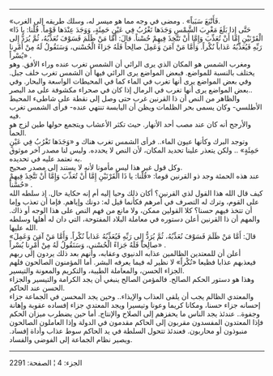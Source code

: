 ------------------------------------------------------------------------

«فَأَتْبَعَ سَبَباً» . ومضى في وجه مما هو ميسر له، وسلك طريقه إلى الغرب.  
«حَتَّى إِذا بَلَغَ مَغْرِبَ الشَّمْسِ وَجَدَها تَغْرُبُ فِي عَيْنٍ حَمِئَةٍ، وَوَجَدَ عِنْدَها قَوْماً. قُلْنا:
يا ذَا الْقَرْنَيْنِ إِمَّا أَنْ تُعَذِّبَ وَإِمَّا أَنْ تَتَّخِذَ فِيهِمْ حُسْناً. قالَ: أَمَّا مَنْ ظَلَمَ فَسَوْفَ
نُعَذِّبُهُ، ثُمَّ يُرَدُّ إِلى رَبِّهِ فَيُعَذِّبُهُ عَذاباً نُكْراً. وَأَمَّا مَنْ آمَنَ وَعَمِلَ صالِحاً فَلَهُ جَزاءً
الْحُسْنى، وَسَنَقُولُ لَهُ مِنْ أَمْرِنا يُسْراً» .  
ومغرب الشمس هو المكان الذي يرى الرائي أن الشمس تغرب عنده وراء الأفق. وهو
يختلف بالنسبة للمواضع. فبعض المواضع يرى الرائي فيها أن الشمس تغرب خلف
جبل. وفي بعض المواضع يرى أنها تغرب في الماء كما في المحيطات الواسعة
والبحار. وفي بعض المواضع يرى أنها تغرب في الرمال إذا كان في صحراء مكشوفة
على مد البصر..  
والظاهر من النص أن ذا القرنين غرب حتى وصل إلى نقطة على شاطىء المحيط
الأطلسي- وكان يسمى بحر الظلمات ويظن أن اليابسة تنتهي عنده- فرأى الشمس
تغرب فيه.  
والأرجح أنه كان عند مصب أحد الأنهار. حيث تكثر الأعشاب ويتجمع حولها طين
لزج هو الحمأ.  
وتوجد البرك وكأنها عيون الماء.. فرأى الشمس تغرب هناك و «وَجَدَها تَغْرُبُ فِي
عَيْنٍ حَمِئَةٍ» .. ولكن يتعذر علينا تحديد المكان، لأن النص لا يحدده. وليس لنا
مصدر آخر موثوق به نعتمد عليه في تحديده.  
وكل قول غير هذا ليس مأمونا لأنه لا يستند إلى مصدر صحيح.  
عند هذه الحمئة وجد ذو القرنين قوما: «قُلْنا: يا ذَا الْقَرْنَيْنِ إِمَّا أَنْ تُعَذِّبَ
وَإِمَّا أَنْ تَتَّخِذَ فِيهِمْ حُسْناً» .  
كيف قال الله هذا القول لذي القرنين؟ أكان ذلك وحيا إليه أم إنه حكاية حال.
إذ سلطه الله على القوم، وترك له التصرف في أمرهم فكأنما قيل له: دونك
وإياهم. فإما أن تعذب وإما أن تتخذ فيهم حسنا؟ كلا القولين ممكن، ولا مانع
من فهم النص على هذا الوجه أو ذاك. والمهم أن ذا القرنين أعلن دستوره في
معاملة البلاد المفتوحة، التي دان له أهلها وسلطه الله عليها.  
«قالَ: أَمَّا مَنْ ظَلَمَ فَسَوْفَ نُعَذِّبُهُ، ثُمَّ يُرَدُّ إِلى رَبِّهِ فَيُعَذِّبُهُ عَذاباً نُكْراً. وَأَمَّا مَنْ
آمَنَ وَعَمِلَ صالِحاً فَلَهُ جَزاءً الْحُسْنى، وَسَنَقُولُ لَهُ مِنْ أَمْرِنا يُسْراً» .  
أعلن أن للمعتدين الظالمين عذابه الدنيوي وعقابه، وأنهم بعد ذلك يردون إلى
ربهم فيعذبهم عذابا فظيعا «نُكْراً» لا نظير له فيما يعرفه البشر. أما
المؤمنون الصالحون فلهم الجزاء الحسن، والمعاملة الطيبة، والتكريم والمعونة
والتيسير.  
وهذا هو دستور الحكم الصالح. فالمؤمن الصالح ينبغي أن يجد الكرامة والتيسير
والجزاء الحسن عند الحاكم.  
والمعتدي الظالم يجب أن يلقى العذاب والإيذاء.. وحين يجد المحسن في الجماعة
جزاء إحسانه جزاء حسنا، ومكانا كريما وعونا وتيسيرا ويجد المعتدي جزاء
إفساده عقوبة وإهانة وجفوة.. عندئذ يجد الناس ما يحفزهم إلى الصلاح
والإنتاج. أما حين يضطرب ميزان الحكم فإذا المعتدون المفسدون مقربون إلى
الحاكم مقدمون في الدولة وإذا العاملون الصالحون منبوذون أو محاربون.
فعندئذ تتحول السلطة في يد الحاكم سوط عذاب وأداة إفساد. ويصير نظام
الجماعة إلى الفوضى والفساد.

------------------------------------------------------------------------

الجزء: 4 ¦ الصفحة: 2291

